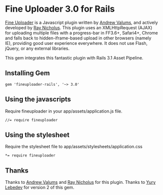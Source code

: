 # Fine Uploader 3.0 for Rails

[Fine Uploader](http://fineuploader.com/) is a Javascript plugin written by [Andrew Valums](http://github.com/valums/), and actively developed by [Ray Nicholus](http://lnkd.in/Nkhx2C). This plugin uses an XMLHttpRequest (AJAX) for uploading multiple files with a progress-bar in FF3.6+, Safari4+, Chrome and falls back to hidden-iframe-based upload in other browsers (namely IE), providing good user experience everywhere. It does not use Flash, jQuery, or any external libraries.

This gem integrates this fantastic plugin with Rails 3.1 Asset Pipeline.

## Installing Gem

    gem 'fineuploader-rails', '~> 3.0'

## Using the javascripts

Require fineuploader in your app/assets/application.js file.

    //= require fineuploader

## Using the stylesheet

Require the stylesheet file to app/assets/stylesheets/application.css

    *= require fineuploader

## Thanks
Thanks to [Andrew Valums](http://github.com/valums/) and [Ray Nicholus](http://lnkd.in/Nkhx2C) for this plugin.
Thanks to [Yury Lebedev](http://github.com/lebedev-yury/) for version 2 of this gem.
